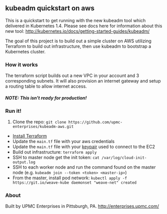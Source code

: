## kubeadm quickstart on aws

This is a quickstart to get running with the new kubeadm tool which delivered in Kubernetes 1.4. Please see docs here for information about this new tool: http://kubernetes.io/docs/getting-started-guides/kubeadm/

The goal of this project is to build out a simple cluster on AWS utilizing Terraform to build out infrastructure, then use kubeadm to bootstrap a Kubernetes cluster.

### How it works

The terraform script builds out a new VPC in your account and 3 corresponding subnets. It will also provision an internet gateway and setup a routing table to allow internet access.

#### _NOTE: This isn't ready for production!_

### Run it!

1. Clone the repo: `git clone https://github.com/upmc-enterprises/kubeadm-aws.git`
- [Install Terraform](https://www.terraform.io/intro/getting-started/install.html)
- Update the `main.tf` file with your aws credentials
- Update the `main.tf` file with your [keypair](http://docs.aws.amazon.com/AWSEC2/latest/UserGuide/ec2-key-pairs.html) used to connect to the EC2
- Build out infrastructure: `terraform apply`
- SSH to master node get the init token: `cat /var/log/cloud-init-output.log`
- SSH to each worker node and run the command found on the master node (e.g. `kubeadm join --token <token> <master-ip>`)
- From the master, install pod network: `kubectl apply -f https://git.io/weave-kube
daemonset "weave-net" created`

### About

Built by UPMC Enterprises in Pittsburgh, PA. http://enterprises.upmc.com/
